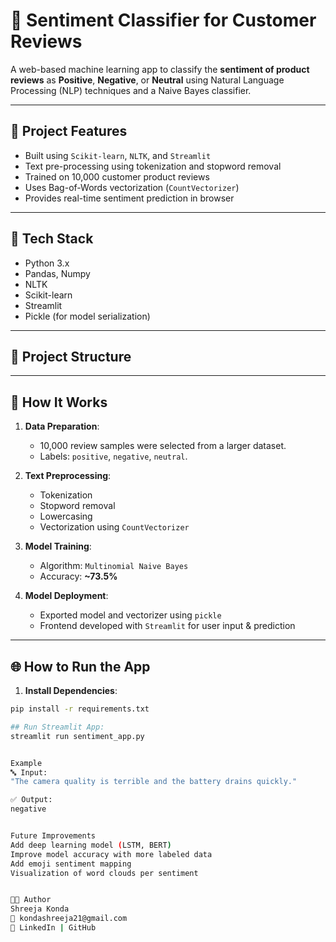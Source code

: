 # 🧠 Sentiment Classifier for Customer Reviews

A web-based machine learning app to classify the **sentiment of product reviews** as **Positive**, **Negative**, or **Neutral** using Natural Language Processing (NLP) techniques and a Naive Bayes classifier.

---

## 🚀 Project Features

- Built using `Scikit-learn`, `NLTK`, and `Streamlit`
- Text pre-processing using tokenization and stopword removal
- Trained on 10,000 customer product reviews
- Uses Bag-of-Words vectorization (`CountVectorizer`)
- Provides real-time sentiment prediction in browser

---

## 🧰 Tech Stack

- Python 3.x  
- Pandas, Numpy  
- NLTK  
- Scikit-learn  
- Streamlit  
- Pickle (for model serialization)

---

## 📁 Project Structure


---

## 🧪 How It Works

1. **Data Preparation**:  
   - 10,000 review samples were selected from a larger dataset.
   - Labels: `positive`, `negative`, `neutral`.

2. **Text Preprocessing**:
   - Tokenization
   - Stopword removal
   - Lowercasing
   - Vectorization using `CountVectorizer`

3. **Model Training**:
   - Algorithm: `Multinomial Naive Bayes`
   - Accuracy: **~73.5%**

4. **Model Deployment**:
   - Exported model and vectorizer using `pickle`
   - Frontend developed with `Streamlit` for user input & prediction

---

## 🌐 How to Run the App

1. **Install Dependencies**:
```bash
pip install -r requirements.txt

## Run Streamlit App:
streamlit run sentiment_app.py


Example
🔤 Input:
"The camera quality is terrible and the battery drains quickly."

✅ Output:
negative


Future Improvements
Add deep learning model (LSTM, BERT)
Improve model accuracy with more labeled data
Add emoji sentiment mapping
Visualization of word clouds per sentiment


👩‍💻 Author
Shreeja Konda
📧 kondashreeja21@gmail.com
🔗 LinkedIn | GitHub
